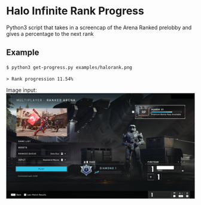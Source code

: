 # Halo Infinite Rank Progress

Python3 script that takes in a screencap of the Arena Ranked prelobby and gives a percentage to the next rank

## Example

`$ python3 get-progress.py examples/halorank.png`

`> Rank progression 11.54%`

Image input:
![examples/halorank.png](examples/halorank.png)
